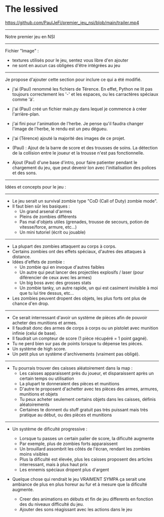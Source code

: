 # The lessived


https://github.com/PaulJeFi/premier_jeu_nsi/blob/main/trailer.mp4



---

Notre premier jeu en NSI

---

Fichier "Image" :
- textures utilisés pour le jeu, sentez vous libre d'en ajouter
- ne sont en aucun cas obligées d'être intégrées au jeu

---

Je propose d'ajouter cette section pour inclure ce qui a été modifié.

 - j'ai (Paul) renommé les fichiers de Térence. En effet, Python ne lit pas toujours correctement les '-' et les espaces, ou les carractères spéciaux comme 'à'.

 - j'ai (Paul) créé un fichier main.py dans lequel je commence à créer l'arrière-plan.
 - j'ai fini pour l'animation de l'herbe. Je pense qu'il faudra changer l'image de l'herbe, le rendu est un peu dégueu.
 - j'ai (Térence) ajouté la majorité des images de ce projet.
 - (Paul) : Ajout de la barre de score et des trousses de soins. La détection de la collision entre le joueur et la trousse n'est pas fonctionnelle.
 - Ajout (Paul) d'une base d'intro, pour faire patienter pendant le chargement du jeu, que peut devenir lon avec l'initialisation des polices et des sons.
---

Idées et concepts pour le jeu :

---

 - Le jeu serait un survival zombie type "CoD (Call of Duty) zombie mode".
 - Il faut bien sûr les basiques :
     - Un grand arsenal d'armes
     - Pleins de zombies différents
     - Pas mal d'objets utiles (grenades, trousse de secours, potion de vitesse/force, armure, etc...)
     - Un mini tutoriel (écrit ou jouable)
---
 - La plupart des zombies attaquent au corps à corps.
 - Certains zombies ont des effets spéciaux, d'autres des attaques à distance.
 - Idées d'effets de zombie :
     - Un zombie qui en invoque d'autres faibles
     - Un autre qui peut lancer des projectiles explosifs / laser (pour diférencier de ceux avec les armes)
     - Un big boss avec des grosses stats
     - Un zombie tanky, un autre rapide, un qui est casiment invisible à moi que tu lui tire dessus, etc...
 - Les zombies peuvent dropent des objets, les plus forts ont plus de chance d'en drop.
---
 - Ce serait interressant d'avoir un système de pièces afin de pouvoir acheter des munitions et armes.
 - Il faudrait donc des armes de corps à corps ou un pistolet avec munition infinie (celui de base).
 - Il faudrait un compteur de score (1 pièce récupéré = 1 point gagné).
 - Tu ne perd bien sur pas de points lorsque tu dépense tes pièces.
 - Un système de high score.
 - Un petit plus un système d'archivements (vraiment pas obligé).
---
 - Tu pourrais trouver des caisses aléatoirement dans la map :
     - Les caisses apparaissent près du joueur, et disparaissent après un certain temps ou utilisation
     - La plupart te donneraient des pièces et munitions
     - D'autre te proposent d'achetter avec tes pièces des armes, armures, munitions et objets
     - Tu peux acheter seulement certains objets dans les caisses, définis aléatoirements
     - Certaines te donnent du stuff gratuit pas très puissant mais très pratique au début, ou des pièces et munitions
---
 - Un système de dificulté progressive :
     - Lorsque tu passes un certain palier de score, la dificulté augmente
     - Par exemple, plus de zombies forts apparaissent
     - Un brouillard assombrit les côtés de l'écran, rendant les zombies moins visibles
     - Plus la dificulté est élevée, plus les caisses proposent des articles interressant, mais à plus haut prix
     - Les ennemis spéciaux dropent plus d'argent
 - Quelque chose qui rendrait le jeu VRAIMENT SYMPA ça serait une ambiance de plus en plus horeur au fur et à mesure que la dificulté augmente.
    
     - Creer des animations en débuts et fin de jeu differents en fonction des du niveaux difficulté du jeu.
     - Ajouter des sons réagissant avec les actions dans le jeu 